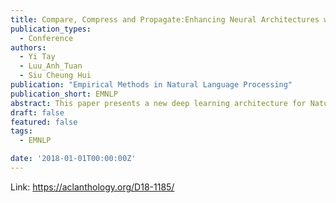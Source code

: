 ```yaml
---
title: Compare, Compress and Propagate:Enhancing Neural Architectures with Alignment Factorization for Natural Language Inference
publication_types:
  - Conference
authors:
  - Yi Tay
  - Luu_Anh_Tuan
  - Siu Cheung Hui
publication: "Empirical Methods in Natural Language Processing"
publication_short: EMNLP
abstract: This paper presents a new deep learning architecture for Natural Language Inference (NLI). Firstly, we introduce a new architecture where alignment pairs are compared, compressed and then propagated to upper layers for enhanced representation learning. Secondly, we adopt factorization layers for efficient and expressive compression of alignment vectors into scalar features, which are then used to augment the base word representations. The design of our approach is aimed to be conceptually simple, compact and yet powerful. We conduct experiments on three popular benchmarks, SNLI, MultiNLI and SciTail, achieving competitive performance on all. A lightweight parameterization of our model also enjoys a 3 times reduction in parameter size compared to the existing state-of-the-art models, e.g., ESIM and DIIN, while maintaining competitive performance. Additionally, visual analysis shows that our propagated features are highly interpretable.
draft: false
featured: false
tags:
  - EMNLP

date: '2018-01-01T00:00:00Z'
---
```

Link: https://aclanthology.org/D18-1185/